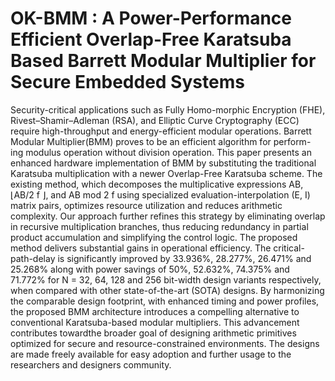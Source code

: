 # OK-BMM : A Power-Performance Efficient Overlap-Free Karatsuba Based Barrett Modular Multiplier for Secure Embedded Systems

Security-critical applications such as Fully Homo-morphic Encryption (FHE), Rivest–Shamir–Adleman (RSA), and Elliptic Curve Cryptography (ECC) require high-throughput and energy-efficient modular operations. Barrett Modular Multiplier(BMM) proves to be an efficient algorithm for perform- ing modulus operation without division operation. This paper presents an enhanced hardware implementation of BMM by substituting the traditional Karatsuba multiplication with a newer Overlap-Free Karatsuba scheme. The existing method, which decomposes the multiplicative expressions AB, ⌊AB/2 f ⌋, and AB mod 2 f using specialized evaluation-interpolation (E, I) matrix pairs, optimizes resource utilization and reduces arithmetic complexity. Our approach further refines this strategy by eliminating overlap in recursive multiplication branches, thus reducing redundancy in partial product accumulation and simplifying the control logic. The proposed method delivers substantial gains in operational efficiency. The critical-path-delay is significantly improved by 33.936%, 28.277%, 26.471% and 25.268% along with power savings of 50%, 52.632%, 74.375% and 71.772% for N = 32, 64, 128 and 256 bit-width design variants respectively, when compared with other state-of-the-art (SOTA) designs. By harmonizing the comparable design footprint, with enhanced timing and power profiles, the proposed BMM architecture introduces a compelling alternative to conventional Karatsuba-based modular multipliers. This advancement contributes towardthe broader goal of designing arithmetic primitives optimized for secure and resource-constrained environments. The designs are made freely available for easy adoption and further usage to the researchers and designers community.
